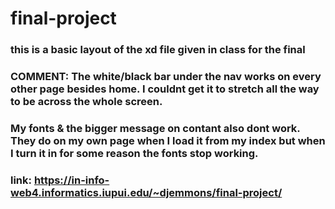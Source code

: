 # final-project

### this is a basic layout of the xd file given in class for the final
 
### COMMENT: The white/black bar under the nav works on every other page besides home. I couldnt get it to stretch all the way to be across the whole screen.
 
### My fonts & the bigger message on contant also dont work. They do on my own page when I load it from my index but when I turn it in for some reason the fonts stop working.

### link:  https://in-info-web4.informatics.iupui.edu/~djemmons/final-project/  

